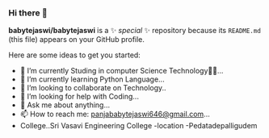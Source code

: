 ### Hi there 👋


**babytejaswi/babytejaswi** is a ✨ _special_ ✨ repository because its `README.md` (this file) appears on your GitHub profile.

Here are some ideas to get you started:

- 🔭 I’m currently Studing in computer Science Technology👩‍🎓...
- 🌱 I’m currently learning Python Language...
- 👯 I’m looking to collaborate on Technology..
- 🤔 I’m looking for help with Coding...
- 💬 Ask me about anything...
- 📫 How to reach me: panjababytejaswi646@gmail.com...
- College..Sri Vasavi Engineering College
-location -Pedatadepalligudem

